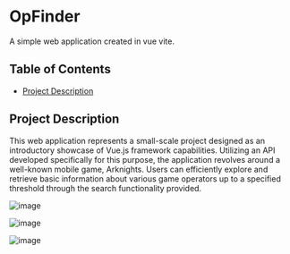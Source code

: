 # OpFinder

A simple web application created in vue vite.

## Table of Contents

- [Project Description](#project-description)

## Project Description

This web application represents a small-scale project designed as an introductory showcase of Vue.js framework capabilities. Utilizing an API developed specifically for this purpose, the application revolves around a well-known mobile game, Arknights. 
Users can efficiently explore and retrieve basic information about various game operators up to a specified threshold through the search functionality provided.

![image](https://github.com/Nathan-Dinh/op-finder/assets/106849932/877df12a-0f03-4811-b599-f7e3c8e26a5d)

![image](https://github.com/Nathan-Dinh/op-finder/assets/106849932/13c147ea-244d-4770-9249-006674b708e5)

![image](https://github.com/Nathan-Dinh/op-finder/assets/106849932/afff1fb6-0982-4525-9f0f-3a896b5aac53)

